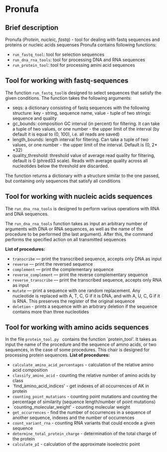 # Pronufa
## Brief description
Pronufa (*Protein, nucleic, fastq*) - tool for dealing with fastq sequences and proteins or nucleic acids sequenses
Pronufa contains following functions:
- `run_fastq_tool`: tool for selection sequences
- `run_dna_rna_tools`: tool for processing DNA and RNA sequences
- `run_protein_tool`: tool for processing amini acid sequences

## Tool for working with fastq-sequences
The function `run_fastq_tool`is designed to select sequences that satisfy the given conditions. The function takes the following arguments:
- seqs: a dictionary consisting of fastq sequences with the following structure: key - string, sequence name, value - tuple of two strings: sequence and quality
- gc_bounds: composition GC interval (in percent) for filtering. It can take a tuple of two values, or one number - the upper limit of the interval (by default it is equal to (0, 100), i.e. all reads are saved)
- length_bounds: length interval for filtering. Can take a tuple of two values, or one number - the upper limit of the interval. Default is (0, 2* *32)
- quality_threshold: threshold value of average read quality for filtering, default is 0 (phred33 scale). Reads with average quality across all nucleotides below the threshold are discarded.

The function returns a dictionary with a structure similar to the one passed, but containing only sequences that satisfy all conditions

## Tool for working with nucleic acids sequences
The `run_dna_rna_tools` is designed to perform various operations with RNA and DNA sequences.

The `run_dna_rna_tools` function takes as input an arbitrary number of arguments with DNA or RNA sequences, as well as the name of the procedure to be performed (the last argument). After this, the command performs the specified action on all transmitted sequences

**List of procedures:**
- `transcribe` — print the transcribed sequence, accepts only DNA as input
- `reverse` — print the reversed sequence
- `complement` — print the complementary sequence
- `reverse_complement` — print the reverse complementary sequence
- `reverse_transcribe` — print the transcribed sequence, accepts only RNA as input
- `mutate` — print a sequence with one random replacement. Any nucleotide is replaced with A, T, C, G if it is DNA, and with A, U, C, G if it is RNA. This preserves the register of the original sequence
- `deletion` - prints a sequence with an arbitrary deletion if the sequence contains more than three nucleotides

## Tool for working with amino acids sequences
In the file `protein_tool.py ` contains the function `protein_tool'. It takes as input the name of the procedure and the sequence of amino acids, or two sequences, in the case of some procedures. This chair is designed for processing protein sequences.
**List of procedures:**
- `calculate_amino_acid_percentages` - calculation of the relative amino acid composition
- `classify_amino_acid` - counting the relative number of amino acids by class
- `find_amino_acid_indices' - get indexes of all occurrences of AK in protein
- `counting_point_mutations` - counting point mutations and counting the percentage of similarity (sequence length/number of point mutations)
- `counting_molecular_weight' - counting molecular weight
- `get_occurrences` - find the number of occurrences in a sequence of another sequence, indexes and the number of occurrences
- `count_variant_rna` - counting RNA variants that could encode a given sequence
- `determine_total_protein_charge` - determination of the total charge of the protein
- `calculate_pI` - calculation of the approximate isoelectric point

